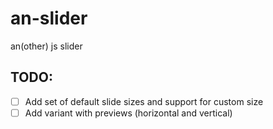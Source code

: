 # an-slider
an(other) js slider

## TODO:

- [ ] Add set of default slide sizes and support for custom size
- [ ] Add variant with previews (horizontal and vertical)
